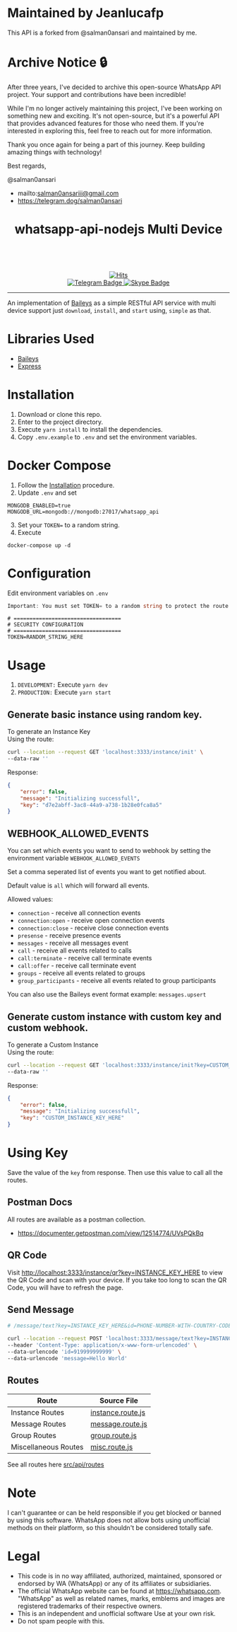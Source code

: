# Maintained by Jeanlucafp
This API is a forked from @salman0ansari and maintained by me.

# Archive Notice 🔒
After three years, I've decided to archive this open-source WhatsApp API project. Your support and contributions have been incredible!

While I'm no longer actively maintaining this project, I've been working on something new and exciting. It's not open-source, but it's a powerful API that provides advanced features for those who need them. If you're interested in exploring this, feel free to reach out for more information.

Thank you once again for being a part of this journey. Keep building amazing things with technology!

Best regards,

@salman0ansari 
- mailto:salman0ansariii@gmail.com
- https://telegram.dog/salman0ansari





<h1 align="center"> whatsapp-api-nodejs Multi Device</h1>
<div align="center">
<p>
<a href="#"><img title="skynet" src="https://img.shields.io/badge/whatsapp api nodejs Multi Device-black?style=for-the-badge" alt=""></a>
</p>
<p>
<a href="https://github.com/salman0ansari"><img title="Author" src="https://img.shields.io/badge/Author-Mohd Salman Ansari-black.svg?style=for-the-badge&logo=github" alt=""></a>
</p>
<a href="https://github.com/salman0ansari?tab=followers"><img title="Followers" src="https://img.shields.io/github/followers/salman0ansari?color=black&style=flat-square" alt=""></a>
<a href="https://github.com/salman0ansari/whatsapp-api-nodejs/stargazers"><img title="Stars" src="https://img.shields.io/github/stars/salman0ansari/whatsapp-api-nodejs?color=black&style=flat-square" alt=""></a>
<a href="https://github.com/salman0ansari/whatsapp-api-nodejs/network/members"><img title="Forks" src="https://img.shields.io/github/forks/salman0ansari/whatsapp-api-nodejs?color=black&style=flat-square" alt=""></a>
<a href="https://github.com/salman0ansari/whatsapp-api-nodejs/issues"><img title="Issues" src="https://img.shields.io/github/issues/salman0ansari/whatsapp-api-nodejs?color=black&style=flat-square" alt=""></a>
<p>

<a href="http://github.com/salman0ansari/whatsapp-api-nodejs"><img title="Hits" src="http://hits.dwyl.com/salman0ansari/whatsapp-api-nodejs.svg?style=flat-square"></a>
<br>
<a href="https://t.me/salman0ansari">
<img src="https://img.shields.io/badge/Telegram-informational?style=for-the-badge&logo=telegram&logoColor=white" alt="Telegram Badge"/>
</a>
<a href="https://join.skype.com/invite/rI5pLf9YIvTA">
<img src="https://img.shields.io/badge/Skype-00AFF0.svg?style=for-the-badge&logo=Skype&logoColor=white" alt="Skype Badge"/>
</a>
<br>

</p>
</div>

---

An implementation of [Baileys](https://github.com/WhiskeySockets/Baileys) as a simple RESTful API service with multi device support just `download`, `install`, and `start` using, `simple` as that.

# Libraries Used

-   [Baileys](https://github.com/WhiskeySockets/Baileys)
-   [Express](https://github.com/expressjs/express)

# Installation

1. Download or clone this repo.
2. Enter to the project directory.
3. Execute `yarn install` to install the dependencies.
4. Copy `.env.example` to `.env` and set the environment variables.

# Docker Compose

1. Follow the [Installation](#installation) procedure.
2. Update `.env` and set

```
MONGODB_ENABLED=true
MONGODB_URL=mongodb://mongodb:27017/whatsapp_api
```

3. Set your `TOKEN=` to a random string.
4. Execute

```
docker-compose up -d
```

# Configuration

Edit environment variables on `.env`

```a
Important: You must set TOKEN= to a random string to protect the route.
```

```env
# ==================================
# SECURITY CONFIGURATION
# ==================================
TOKEN=RANDOM_STRING_HERE
```

# Usage

1. `DEVELOPMENT:` Execute `yarn dev`
2. `PRODUCTION:` Execute `yarn start`

## Generate basic instance using random key.

To generate an Instance Key  
Using the route:

```bash
curl --location --request GET 'localhost:3333/instance/init' \
--data-raw ''
```

Response:

```json
{
    "error": false,
    "message": "Initializing successfull",
    "key": "d7e2abff-3ac8-44a9-a738-1b28e0fca8a5"
}
```

## WEBHOOK_ALLOWED_EVENTS

You can set which events you want to send to webhook by setting the environment variable `WEBHOOK_ALLOWED_EVENTS`

Set a comma seperated list of events you want to get notified about.

Default value is `all` which will forward all events.

Allowed values:

-   `connection` - receive all connection events
-   `connection:open` - receive open connection events
-   `connection:close` - receive close connection events
-   `presense` - receive presence events
-   `messages` - receive all messages event
-   `call` - receive all events related to calls
-   `call:terminate` - receive call terminate events
-   `call:offer` - receive call terminate event
-   `groups` - receive all events related to groups
-   `group_participants` - receive all events related to group participants

You can also use the Baileys event format example: `messages.upsert`

## Generate custom instance with custom key and custom webhook.

To generate a Custom Instance  
Using the route:

```bash
curl --location --request GET 'localhost:3333/instance/init?key=CUSTOM_INSTANCE_KEY_HERE&webhook=true&webhookUrl=https://webhook.site/d7114704-97f6-4562-9a47-dcf66b07266d' \
--data-raw ''
```

Response:

```json
{
    "error": false,
    "message": "Initializing successfull",
    "key": "CUSTOM_INSTANCE_KEY_HERE"
}
```

# Using Key

Save the value of the `key` from response. Then use this value to call all the routes.

## Postman Docs

All routes are available as a postman collection.

-   https://documenter.getpostman.com/view/12514774/UVsPQkBq

## QR Code

Visit [http://localhost:3333/instance/qr?key=INSTANCE_KEY_HERE](http://localhost:3333/instance/qr?key=INSTANCE_KEY_HERE) to view the QR Code and scan with your device. If you take too long to scan the QR Code, you will have to refresh the page.

## Send Message

```sh
# /message/text?key=INSTANCE_KEY_HERE&id=PHONE-NUMBER-WITH-COUNTRY-CODE&message=MESSAGE

curl --location --request POST 'localhost:3333/message/text?key=INSTANCE_KEY_HERE' \
--header 'Content-Type: application/x-www-form-urlencoded' \
--data-urlencode 'id=919999999999' \
--data-urlencode 'message=Hello World'
```

## Routes

| Route                | Source File                                                                                                          |
| -------------------- | -------------------------------------------------------------------------------------------------------------------- |
| Instance Routes      | [instance.route.js](https://github.com/salman0ansari/whatsapp-api-nodejs/blob/main/src/api/routes/instance.route.js) |
| Message Routes       | [message.route.js](https://github.com/salman0ansari/whatsapp-api-nodejs/blob/main/src/api/routes/message.route.js)   |
| Group Routes         | [group.route.js](https://github.com/salman0ansari/whatsapp-api-nodejs/blob/main/src/api/routes/group.route.js)       |
| Miscellaneous Routes | [misc.route.js](https://github.com/salman0ansari/whatsapp-api-nodejs/blob/main/src/api/routes/misc.route.js)         |

See all routes here [src/api/routes](https://github.com/salman0ansari/whatsapp-api-nodejs/tree/main/src/api/routes)

# Note

I can't guarantee or can be held responsible if you get blocked or banned by using this software. WhatsApp does not allow bots using unofficial methods on their platform, so this shouldn't be considered totally safe.

# Legal

-   This code is in no way affiliated, authorized, maintained, sponsored or endorsed by WA (WhatsApp) or any of its affiliates or subsidiaries.
-   The official WhatsApp website can be found at https://whatsapp.com. "WhatsApp" as well as related names, marks, emblems and images are registered trademarks of their respective owners.
-   This is an independent and unofficial software Use at your own risk.
-   Do not spam people with this.
